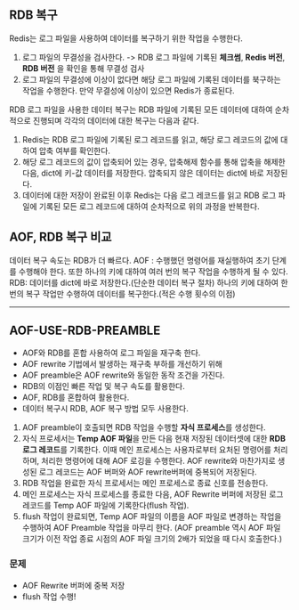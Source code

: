 
## RDB 복구 

Redis는 로그 파일을 사용하여 데이터를 복구하기 위한 작업을 수행한다. 

1. 로그 파일의 무결성을 검사한다. -> RDB 로그 파일에 기록된 **체크썸**, **Redis 버전**, **RDB 버전** 을 확인을 통해 무결성 검사
2. 로그 파일의 무결성에 이상이 없다면 해당 로그 파일에 기록된 데이터를 북구하는 작업을 수행한다. 만약 무결성에 이상이 있으면 Redis가 종료된다. 

RDB 로그 파일을 사용한 데이터 복구는 RDB 파일에 기록된 모든 데이터에 대하여 순차적으로 진행되며 각각의 데이터에 대한 복구는 다음과 같다. 

1. Redis는 RDB 로그 파일에 기록된 로그 레코드를 읽고, 해당 로그 레코드의 값에 대하여 압축 여부를 확인한다.
2. 해당 로그 레코드의 값이 압축되어 있는 경우, 압축해제 함수를 통해 압축을 해제한 다음, dict에 키-값 데이터를 저장한다. 압축되지 않은 데이터는 dict에 바로 저장된다. 
3. 데이터에 대한 저장이 완료된 이후 Redis는 다음 로그 레코드를 읽고 RDB 로그 파일에 기록된 모든 로그 레코드에 대하여 순차적으로 위의 과정을 반복한다. 

## AOF, RDB 복구 비교
데이터 복구 속도는 RDB가 더 빠르다. 
AOF : 수행했던 명령어를 재실행하여 초기 단계를 수행해야 한다. 또한 하나의 키에 대하여 여러 번의 복구 작업을 수행하게 될 수 있다.
RDB: 데이터를 dict에 바로 저장한다.(단순한 데이터 복구 절차) 하나의 키에 대하여 한 번의 복구 작업만 수행하여 데이터를 복구한다.(적은 수행 횟수의 이점)

 ---

 ## AOF-USE-RDB-PREAMBLE
 
 * AOF와 RDB를 혼합 사용하여 로그 파일을 재구축 한다. 
 * AOF rewrite 기법에서 발생하는 재구축 부하를 개선하기 위해
 * AOF preamble은 AOF rewrite와 동일한 동작 조건을 가진다. 
 * RDB의 이점인 빠른 작업 및 복구 속도를 활용한다. 
 * AOF, RDB를 혼합하여 활용한다. 
 * 데이터 복구시 RDB, AOF 복구 방법 모두 사용한다. 

 1. AOF preamble이 호출되면 RDB 작업을 수행할 **자식 프로세스**를 생성한다. 
 2. 자식 프로세서는 **Temp AOF 파일**을 만든 다음 현재 저장된 데이터셋에 대한 **RDB 로그 레코드**를 기록한다. 이때 메인 프로세스는 사용자로부터 요처된 명령어를 처리하며, 처리한 명령어에 대해 AOF 로깅을 수행한다. AOF rewrite와 마찬가지로 생성된 로그 레코드는 AOF 버퍼와 AOF rewrite버퍼에 중복되어 저장된다.
 3. RDB 작업을 완료한 자식 프로세서는 메인 프로세스로 종료 신호를 전송한다. 
 4. 메인 프로세스는 자식 프로세스를 종료한 다음, AOF Rewrite 버퍼에 저장된 로그 레코드를 Temp AOF 파일에 기록한다(flush 작업). 
 5. flush 작업이 완료되면, Temp AOF 파일의 이름을 AOF 파일로 변경하는 작업을 수행하여 AOF Preamble 작업을 마무리 한다. (AOF preamble 역시 AOF 파일 크기가 이전 작업 종료 시점의 AOF 파일 크기의 2배가 되었을 때 다시 호출한다.)

### 문제
* AOF Rewrite 버퍼에 중복 저장
*  flush 작업 수행!
